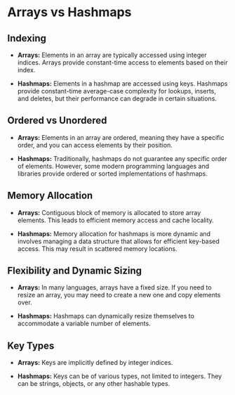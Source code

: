 # Arrays vs Hashmaps

## Indexing

- **Arrays:** Elements in an array are typically accessed using integer indices. Arrays provide constant-time access to elements based on their index.

- **Hashmaps:** Elements in a hashmap are accessed using keys. Hashmaps provide constant-time average-case complexity for lookups, inserts, and deletes, but their performance can degrade in certain situations.

## Ordered vs Unordered

- **Arrays:** Elements in an array are ordered, meaning they have a specific order, and you can access elements by their position.

- **Hashmaps:** Traditionally, hashmaps do not guarantee any specific order of elements. However, some modern programming languages and libraries provide ordered or sorted implementations of hashmaps.

## Memory Allocation

- **Arrays:** Contiguous block of memory is allocated to store array elements. This leads to efficient memory access and cache locality.

- **Hashmaps:** Memory allocation for hashmaps is more dynamic and involves managing a data structure that allows for efficient key-based access. This may result in scattered memory locations.

## Flexibility and Dynamic Sizing

- **Arrays:** In many languages, arrays have a fixed size. If you need to resize an array, you may need to create a new one and copy elements over.

- **Hashmaps:** Hashmaps can dynamically resize themselves to accommodate a variable number of elements.

## Key Types

- **Arrays:** Keys are implicitly defined by integer indices.

- **Hashmaps:** Keys can be of various types, not limited to integers. They can be strings, objects, or any other hashable types.